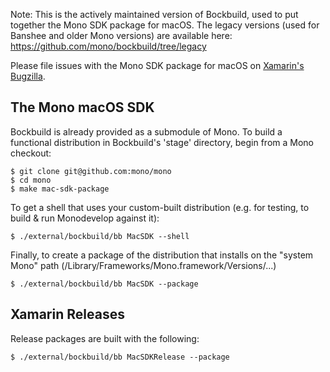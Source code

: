 Note: This is the actively maintained version of Bockbuild, used to put together the Mono SDK package for macOS. The legacy versions (used for Banshee and older Mono versions) are available here: https://github.com/mono/bockbuild/tree/legacy

Please file issues with the Mono SDK package for macOS on [Xamarin's Bugzilla](https://bugzilla.xamarin.com/enter_bug.cgi?product=Mono%20Installers).

The Mono macOS SDK
------------------

Bockbuild is already provided as a submodule of Mono. To build a functional distribution in Bockbuild's 'stage' directory, begin from a Mono checkout:

    $ git clone git@github.com:mono/mono
    $ cd mono
    $ make mac-sdk-package

To get a shell that uses your custom-built distribution (e.g. for testing, to build & run Monodevelop against it):

    $ ./external/bockbuild/bb MacSDK --shell
    
Finally, to create a package of the distribution that installs on the "system Mono" path (/Library/Frameworks/Mono.framework/Versions/...)

    $ ./external/bockbuild/bb MacSDK --package

Xamarin Releases
----------------

Release packages are built with the following:

    $ ./external/bockbuild/bb MacSDKRelease --package
